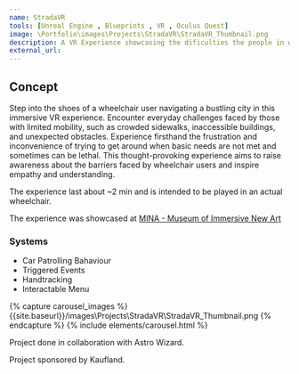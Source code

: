 ```yaml
---
name: StradaVR
tools: [Unreal Engine , Blueprints , VR , Oculus Quest]
image: \Portfolio\images\Projects\StradaVR\StradaVR_Thumbnail.png
description: A VR Experience showcasing the dificulties the people in whellchair face in crowded cities.
external_url:
---
```



## Concept

Step into the shoes of a wheelchair user navigating a bustling city in this immersive VR experience. Encounter everyday challenges faced by those with limited mobility, such as crowded sidewalks, inaccessible buildings, and unexpected obstacles. Experience firsthand the frustration and inconvenience of trying to get around when basic needs are not met and sometimes can be lethal. This thought-provoking experience aims to raise awareness about the barriers faced by wheelchair users and inspire empathy and understanding.

The experience last about ~2 min and is intended to be played in an actual wheelchair.

The experience was showcased at [MINA - Museum of Immersive New Art](https://www.minamuseum.com/)

### Systems

* Car Patrolling Bahaviour
* Triggered Events
* Handtracking 
* Interactable Menu


{% capture carousel_images %}
{{site.baseurl}}/images\Projects\StradaVR\StradaVR_Thumbnail.png
{% endcapture %}
{% include elements/carousel.html %}


Project done in collaboration with Astro Wizard.

Project sponsored by Kaufland.
